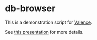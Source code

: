 # db-browser

This is a demonstration script for [Valence](https://github.com/hoytech/valence).

See [this presentation](https://www.youtube.com/watch?v=u3S2vhN0S1M&t=2m23s) for more details.
